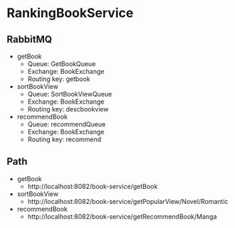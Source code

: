 # RankingBookService
## RabbitMQ
* getBook
  * Queue: GetBookQueue
  * Exchange: BookExchange
  * Routing key: getbook
* sortBookView
  * Queue: SortBookViewQueue
  * Exchange: BookExchange
  * Routing key: descbookview
* recommendBook
  * Queue: recommendQueue
  * Exchange: BookExchange
  * Routing key: recommend
## Path
* getBook
  * http://localhost:8082/book-service/getBook
* sortBookView
  * http://localhost:8082/book-service/getPopularView/Novel/Romantic
* recommendBook
  * http://localhost:8082/book-service/getRecommendBook/Manga
